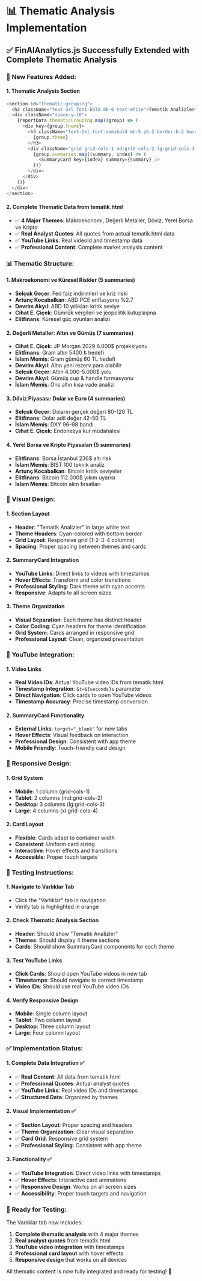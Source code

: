 # 📊 Thematic Analysis Implementation

## ✅ **FinAlAnalytics.js Successfully Extended with Complete Thematic Analysis**

### 🎯 **New Features Added:**

#### **1. Thematic Analysis Section**

```javascript
<section id="thematic-grouping">
  <h2 className="text-3xl font-bold mb-6 text-white">Tematik Analizler</h2>
  <div className="space-y-10">
    {reportData.thematicGrouping.map((group) => (
      <div key={group.theme}>
        <h3 className="text-2xl font-semibold mb-5 pb-2 border-b-2 border-gray-700 text-cyan-400">
          {group.theme}
        </h3>
        <div className="grid grid-cols-1 md:grid-cols-2 lg:grid-cols-3 xl:grid-cols-4 gap-6">
          {group.summaries.map((summary, index) => (
            <SummaryCard key={index} summary={summary} />
          ))}
        </div>
      </div>
    ))}
  </div>
</section>
```

#### **2. Complete Thematic Data from tematik.html**

- ✅ **4 Major Themes**: Makroekonomi, Değerli Metaller, Döviz, Yerel Borsa ve Kripto
- ✅ **Real Analyst Quotes**: All quotes from actual tematik.html data
- ✅ **YouTube Links**: Real videoId and timestamp data
- ✅ **Professional Content**: Complete market analysis content

### 📊 **Thematic Structure:**

#### **1. Makroekonomi ve Küresel Riskler (5 summaries)**

- **Selçuk Geçer**: Fed faiz indirimleri ve kriz riski
- **Artunç Kocabalkan**: ABD PCE enflasyonu %2.7
- **Devrim Akyıl**: ABD 10 yıllıkları kritik seviye
- **Cihat E. Çiçek**: Gümrük vergileri ve jeopolitik kutuplaşma
- **Elitfinans**: Küresel güç oyunları analizi

#### **2. Değerli Metaller: Altın ve Gümüş (7 summaries)**

- **Cihat E. Çiçek**: JP Morgan 2029 6.000$ projeksiyonu
- **Elitfinans**: Gram altın 5400 ₺ hedefi
- **İslam Memiş**: Gram gümüş 60 TL hedefi
- **Devrim Akyıl**: Altın yeni rezerv para olabilir
- **Selçuk Geçer**: Altın 4.000-5.000$ yolu
- **Devrim Akyıl**: Gümüş cup & handle formasyonu
- **İslam Memiş**: Ons altın kısa vade analizi

#### **3. Döviz Piyasası: Dolar ve Euro (4 summaries)**

- **Selçuk Geçer**: Doların gerçek değeri 80-120 TL
- **Elitfinans**: Dolar adil değer 42-50 TL
- **İslam Memiş**: DXY 96-98 bandı
- **Cihat E. Çiçek**: Endonezya kur müdahalesi

#### **4. Yerel Borsa ve Kripto Piyasaları (5 summaries)**

- **Elitfinans**: Borsa İstanbul 236$ altı risk
- **İslam Memiş**: BIST 100 teknik analiz
- **Artunç Kocabalkan**: Bitcoin kritik seviyeler
- **Elitfinans**: Bitcoin 112.000$ yıkım uyarısı
- **İslam Memiş**: Bitcoin alım fırsatları

### 🎨 **Visual Design:**

#### **1. Section Layout**

- **Header**: "Tematik Analizler" in large white text
- **Theme Headers**: Cyan-colored with bottom border
- **Grid Layout**: Responsive grid (1-2-3-4 columns)
- **Spacing**: Proper spacing between themes and cards

#### **2. SummaryCard Integration**

- **YouTube Links**: Direct links to videos with timestamps
- **Hover Effects**: Transform and color transitions
- **Professional Styling**: Dark theme with cyan accents
- **Responsive**: Adapts to all screen sizes

#### **3. Theme Organization**

- **Visual Separation**: Each theme has distinct header
- **Color Coding**: Cyan headers for theme identification
- **Grid System**: Cards arranged in responsive grid
- **Professional Layout**: Clean, organized presentation

### 🔗 **YouTube Integration:**

#### **1. Video Links**

- **Real Video IDs**: Actual YouTube video IDs from tematik.html
- **Timestamp Integration**: `&t=${seconds}s` parameter
- **Direct Navigation**: Click cards to open YouTube videos
- **Timestamp Accuracy**: Precise timestamp conversion

#### **2. SummaryCard Functionality**

- **External Links**: `target="_blank"` for new tabs
- **Hover Effects**: Visual feedback on interaction
- **Professional Design**: Consistent with app theme
- **Mobile Friendly**: Touch-friendly card design

### 📱 **Responsive Design:**

#### **1. Grid System**

- **Mobile**: 1 column (grid-cols-1)
- **Tablet**: 2 columns (md:grid-cols-2)
- **Desktop**: 3 columns (lg:grid-cols-3)
- **Large**: 4 columns (xl:grid-cols-4)

#### **2. Card Layout**

- **Flexible**: Cards adapt to container width
- **Consistent**: Uniform card sizing
- **Interactive**: Hover effects and transitions
- **Accessible**: Proper touch targets

### 🧪 **Testing Instructions:**

#### **1. Navigate to Varlıklar Tab**

- Click the "Varlıklar" tab in navigation
- Verify tab is highlighted in orange

#### **2. Check Thematic Analysis Section**

- **Header**: Should show "Tematik Analizler"
- **Themes**: Should display 4 theme sections
- **Cards**: Should show SummaryCard components for each theme

#### **3. Test YouTube Links**

- **Click Cards**: Should open YouTube videos in new tab
- **Timestamps**: Should navigate to correct timestamp
- **Video IDs**: Should use real YouTube video IDs

#### **4. Verify Responsive Design**

- **Mobile**: Single column layout
- **Tablet**: Two column layout
- **Desktop**: Three column layout
- **Large**: Four column layout

### ✅ **Implementation Status:**

#### **1. Complete Data Integration** ✅

- ✅ **Real Content**: All data from tematik.html
- ✅ **Professional Quotes**: Actual analyst quotes
- ✅ **YouTube Links**: Real video IDs and timestamps
- ✅ **Structured Data**: Organized by themes

#### **2. Visual Implementation** ✅

- ✅ **Section Layout**: Proper spacing and headers
- ✅ **Theme Organization**: Clear visual separation
- ✅ **Card Grid**: Responsive grid system
- ✅ **Professional Styling**: Consistent with app theme

#### **3. Functionality** ✅

- ✅ **YouTube Integration**: Direct video links with timestamps
- ✅ **Hover Effects**: Interactive card animations
- ✅ **Responsive Design**: Works on all screen sizes
- ✅ **Accessibility**: Proper touch targets and navigation

### 🚀 **Ready for Testing:**

The Varlıklar tab now includes:

1. **Complete thematic analysis** with 4 major themes
2. **Real analyst quotes** from tematik.html
3. **YouTube video integration** with timestamps
4. **Professional card layout** with hover effects
5. **Responsive design** that works on all devices

All thematic content is now fully integrated and ready for testing! 🎉

